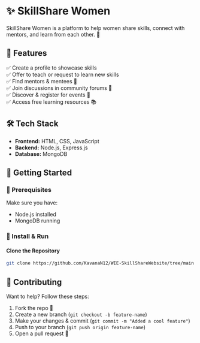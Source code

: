 # ✨ SkillShare Women  

SkillShare Women is a platform to help women share skills, connect with mentors, and learn from each other. 🚀  

## 🌟 Features  
✅ Create a profile to showcase skills  
✅ Offer to teach or request to learn new skills  
✅ Find mentors & mentees 🎯  
✅ Join discussions in community forums 💬  
✅ Discover & register for events 🎉  
✅ Access free learning resources 📚  

## 🛠 Tech Stack  
- **Frontend:** HTML, CSS, JavaScript  
- **Backend:** Node.js, Express.js  
- **Database:** MongoDB  

## 🚀 Getting Started  

### 📌 Prerequisites  
Make sure you have:  
- Node.js installed  
- MongoDB running  

### 🔽 Install & Run  

#### Clone the Repository  
```sh
git clone https://github.com/KavanaN12/WIE-SkillShareWebsite/tree/main
```

## 🤝 Contributing  
Want to help? Follow these steps:  
1. Fork the repo 🍴  
2. Create a new branch (`git checkout -b feature-name`)  
3. Make your changes & commit (`git commit -m "Added a cool feature"`)  
4. Push to your branch (`git push origin feature-name`)  
5. Open a pull request 🚀  
